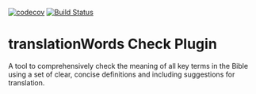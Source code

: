[![codecov](https://codecov.io/gh/translationCoreApps/translationWords_Check_plugin/branch/master/graph/badge.svg)](https://codecov.io/gh/translationCoreApps/translationWords_Check_plugin)
[![Build
Status](https://travis-ci.org/translationCoreApps/translationWords_Check_plugin.svg?branch=master)](https://travis-ci.org/translationCoreApps/translationWords_Check_plugin)

# translationWords Check Plugin

A tool to comprehensively check the meaning of all key terms in the Bible using a set of clear, concise definitions and including suggestions for translation.
